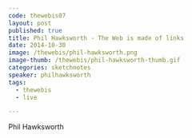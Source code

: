 ```yaml
---
code: thewebis07
layout: post
published: true
title: Phil Hawksworth - The Web is made of links
date: 2014-10-30
image: /thewebis/phil-hawksworth.png
image-thumb: /thewebis/phil-hawksworth-thumb.gif
categories: sketchnotes
speaker: philhawksworth
tags:
  - thewebis
  - live

---
```


Phil Hawksworth